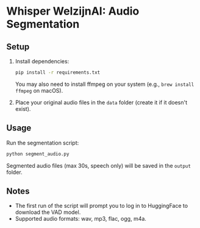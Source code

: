 # Whisper WelzijnAI: Audio Segmentation

## Setup

1. Install dependencies:
   ```bash
   pip install -r requirements.txt
   ```
   You may also need to install ffmpeg on your system (e.g., `brew install ffmpeg` on macOS).

2. Place your original audio files in the `data` folder (create it if it doesn't exist).

## Usage

Run the segmentation script:

```bash
python segment_audio.py
```

Segmented audio files (max 30s, speech only) will be saved in the `output` folder.

## Notes
- The first run of the script will prompt you to log in to HuggingFace to download the VAD model.
- Supported audio formats: wav, mp3, flac, ogg, m4a. 